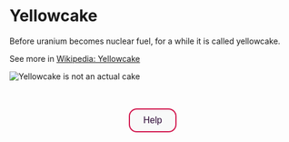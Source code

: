 <script src="//api.glia.com/salemove_integration.js"></script>

<head>
  <meta http-equiv="Content-Security-Policy" content="connect-src 'self' wss://*.salemove.com https://*.salemove.com"/>
  <meta http-equiv="Content-Security-Policy" content="connect-src 'self'"/>
</head>

<style>
  .button1 {
    background-color: #F8F9F9; /* light gray */
    color: #2C0735; /* Glia black purple */
    border: 2px solid #D11149; /* Glia red */
    font-size: 16px; 
    border-radius: 14px;
    padding: 10px 24px;
    cursor: pointer;
    transition: all 0.3s ease;
    }
  .button1:hover {
    color: #F8F9F9;
    background-color: #D11149; /* Glia red */
    border-color: #D11149; /* Glia red */
    }
  .button1:active {
    color: #F8F9F9; /* light gray */
    background-color: #FB5607; /* Glia orange */
    border-color: #FB5607; /* Glia orange */
    }
  .button1:focus {
    outline: none;
    box-shadow: 0 0 0 2px #FB5607; /* Glia orange */
    }
  .footer {
    padding-top: 20px;
    padding-bottom: 30px;
    margin-top: 40px;
    font-size: 13px;
    color: #aaa;
    background: transparent url(../images/hr.png) 0 0 no-repeat;
  }
 </style>

# Yellowcake

Before uranium becomes nuclear fuel, for a while it is called yellowcake.

See more in <a href="https://en.wikipedia.org/wiki/Yellowcake" target="_blank">Wikipedia: Yellowcake</a>

![Yellowcake is not an actual cake](../img/yellowcake_border_thin.png)

<br>
<br>
<div align="center">
  <input type="button" class="button1" name="help-button" value="Help">
</div>

<footer>
  
</footer>
